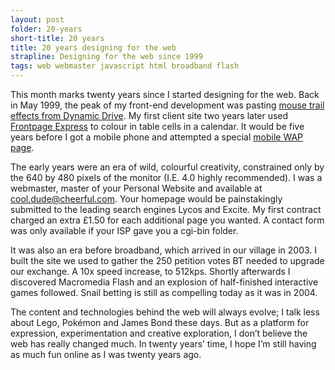 ```yaml
---
layout: post
folder: 20-years
short-title: 20 years
title: 20 years designing for the web
strapline: Designing for the web since 1999
tags: web webmaster javascript html broadband flash
---
```


This month marks twenty years since I started designing for the web. Back in May 1999, the peak of my front-end development was pasting [mouse trail effects from Dynamic Drive](http://dynamicdrive.com/dynamicindex13/kisstrail.htm). My first client site two years later used [Frontpage Express](https://en.wikipedia.org/wiki/Microsoft_FrontPage) to colour in table cells in a calendar. It would be five years before I got a mobile phone and attempted a special [mobile WAP page](https://en.wikipedia.org/wiki/Wireless_Application_Protocol).  

The early years were an era of wild, colourful creativity, constrained only by the 640 by 480 pixels of the monitor (I.E. 4.0 highly recommended). I was a webmaster, master of your Personal Website and available at [cool.dude@cheerful.com](mailto:cool.due@cheerful.com). Your homepage would be painstakingly submitted to the leading search engines Lycos and Excite. My first contract charged an extra £1.50 for each additional page you wanted. A contact form was only available if your ISP gave you a cgi-bin folder. 

It was also an era before broadband, which arrived in our village in 2003. I built the site we used to gather the 250 petition votes BT needed to upgrade our exchange. A 10x speed increase, to 512kps. Shortly afterwards I discovered Macromedia Flash and an explosion of half-finished interactive games followed. Snail betting is still as compelling today as it was in 2004.

The content and technologies behind the web will always evolve; I talk less about Lego, Pokémon and James Bond these days. But as a platform for expression, experimentation and creative exploration, I don’t believe the web has really changed much.
In twenty years’ time, I hope I’m still having as much fun online as I was twenty years ago. 
